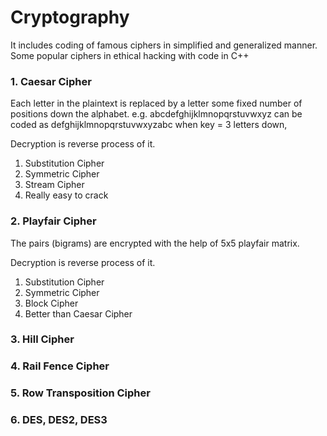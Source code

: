 # Cryptography
It includes coding of famous ciphers in simplified and generalized manner.
Some popular ciphers in ethical hacking with code in C++

### 1. Caesar Cipher
Each letter in the plaintext is replaced by a letter some fixed number of positions down the alphabet.
e.g. abcdefghijklmnopqrstuvwxyz can be coded as defghijklmnopqrstuvwxyzabc when key = 3 letters down,

Decryption is reverse process of it.
1. Substitution Cipher
2. Symmetric Cipher
3. Stream Cipher
4. Really easy to crack

### 2. Playfair Cipher
The pairs (bigrams) are encrypted with the help of 5x5 playfair matrix.

Decryption is reverse process of it.
1. Substitution Cipher
2. Symmetric Cipher
3. Block Cipher
4. Better than Caesar Cipher

### 3. Hill Cipher
### 4. Rail Fence Cipher
### 5. Row Transposition Cipher
### 6. DES, DES2, DES3

